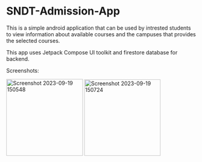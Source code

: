 # SNDT-Admission-App
This is a simple android application that can be used by intrested students to view information about available courses and the campuses that provides the selected courses.

This app uses Jetpack Compose UI toolkit and firestore database for backend.

Screenshots: 


<img width="203" alt="Screenshot 2023-09-19 150548" src="https://github.com/ParthJain18/SNDT-Admission-App/assets/95374592/70762e4a-0c01-4537-9d5c-d837570136c1">
<img width="202" alt="Screenshot 2023-09-19 150724" src="https://github.com/ParthJain18/SNDT-Admission-App/assets/95374592/12c2cbf9-6513-48a4-ba2e-78631808cdc0">
